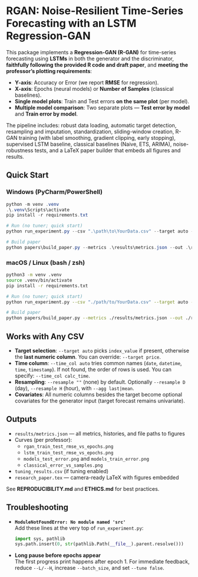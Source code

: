 # RGAN: Noise-Resilient Time-Series Forecasting with an LSTM Regression-GAN

This package implements a **Regression-GAN (R-GAN)** for time-series forecasting using **LSTMs** in both the generator and the discriminator,
**faithfully following the provided R code and draft paper**, and **meeting the professor’s plotting requirements**:

- **Y-axis**: Accuracy or Error (we report **RMSE** for regression).
- **X-axis**: Epochs (neural models) or **Number of Samples** (classical baselines).
- **Single model plots**: Train and Test errors **on the same plot** (per model).
- **Multiple model comparison**: Two separate plots — **Test error by model** and **Train error by model**.

The pipeline includes: robust data loading, automatic target detection, resampling and imputation, standardization, sliding-window creation,
R-GAN training (with label smoothing, gradient clipping, early stopping), supervised LSTM baseline, classical baselines (Naive, ETS, ARIMA),
noise-robustness tests, and a LaTeX paper builder that embeds all figures and results.

## Quick Start

### Windows (PyCharm/PowerShell)
```powershell
python -m venv .venv
.\.venv\Scripts\activate
pip install -r requirements.txt

# Run (no tuner; quick start)
python run_experiment.py --csv ".\path\to\YourData.csv" --target auto --time_col auto --L 24 --H 12 --epochs 20 --batch_size 64 --tune false --results_dir ".\results"

# Build paper
python papers\build_paper.py --metrics .\results\metrics.json --out .\results\research_paper.tex
```

### macOS / Linux (bash / zsh)
```bash
python3 -m venv .venv
source .venv/bin/activate
pip install -r requirements.txt

# Run (no tuner; quick start)
python run_experiment.py --csv "./path/to/YourData.csv" --target auto --time_col auto --L 24 --H 12 --epochs 20 --batch_size 64 --tune false --results_dir "./results"

# Build paper
python papers/build_paper.py --metrics ./results/metrics.json --out ./results/research_paper.tex
```

## Works with Any CSV

- **Target selection**: `--target auto` picks `index_value` if present, otherwise the **last numeric column**.
  You can override: `--target price`.
- **Time column**: `--time_col auto` tries common names (`date`, `datetime`, `time`, `timestamp`). If not found, the order of rows is used.
  You can specify: `--time_col calc_time`.
- **Resampling**: `--resample ""` (none) by default. Optionally `--resample D` (day), `--resample H` (hour), with `--agg last|mean`.
- **Covariates**: All numeric columns besides the target become optional covariates for the generator input (target forecast remains univariate).

## Outputs
- `results/metrics.json` — all metrics, histories, and file paths to figures
- Curves (per professor):
  - `rgan_train_test_rmse_vs_epochs.png`
  - `lstm_train_test_rmse_vs_epochs.png`
  - `models_test_error.png` and `models_train_error.png`
  - `classical_error_vs_samples.png`
- `tuning_results.csv` (if tuning enabled)
- `research_paper.tex` — camera-ready LaTeX with figures embedded

See **REPRODUCIBILITY.md** and **ETHICS.md** for best practices.

## Troubleshooting

- **`ModuleNotFoundError: No module named 'src'`**  
  Add these lines at the very top of `run_experiment.py`:
  ```python
  import sys, pathlib
  sys.path.insert(0, str(pathlib.Path(__file__).parent.resolve()))
  ```

- **Long pause before epochs appear**  
  The first progress print happens after epoch 1. For immediate feedback, reduce `--L/--H`, increase `--batch_size`, and set `--tune false`.
